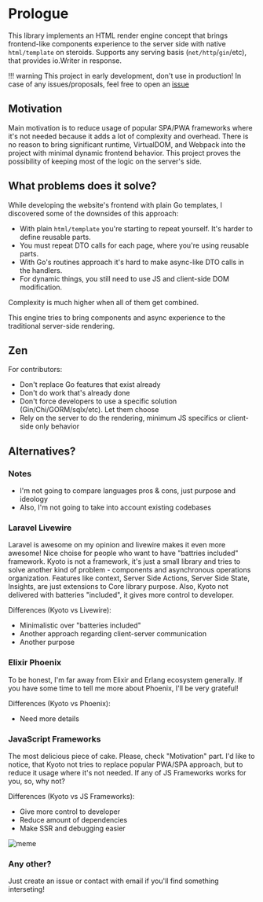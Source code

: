 
# Prologue

This library implements an HTML render engine concept that brings frontend-like components experience to the server side with native `html/template` on steroids. Supports any serving basis (`net/http`/`gin`/etc), that provides io.Writer in response.

!!! warning
    This project in early development, don't use in production! In case of any issues/proposals, feel free to open an [issue](https://github.com/yuriizinets/kyoto/issues/new)

## Motivation

Main motivation is to reduce usage of popular SPA/PWA frameworks where it's not needed because it adds a lot of complexity and overhead. There is no reason to bring significant runtime, VirtualDOM, and Webpack into the project with minimal dynamic frontend behavior. This project proves the possibility of keeping most of the logic on the server's side.

## What problems does it solve?

While developing the website's frontend with plain Go templates, I discovered some of the downsides of this approach:

- With plain `html/template` you're starting to repeat yourself. It's harder to define reusable parts.
- You must repeat DTO calls for each page, where you're using reusable parts.
- With Go's routines approach it's hard to make async-like DTO calls in the handlers.
- For dynamic things, you still need to use JS and client-side DOM modification.

Complexity is much higher when all of them get combined.

This engine tries to bring components and async experience to the traditional server-side rendering.

## Zen

For contributors:  

- Don't replace Go features that exist already
- Don't do work that's already done
- Don't force developers to use a specific solution (Gin/Chi/GORM/sqlx/etc). Let them choose
- Rely on the server to do the rendering, minimum JS specifics or client-side only behavior

## Alternatives?

### Notes

- I'm not going to compare languages pros & cons, just purpose and ideology
- Also, I'm not going to take into account existing codebases

### Laravel Livewire

Laravel is awesome on my opinion and livewire makes it even more awesome! Nice choise for people who want to have "battries included" framework. Kyoto is not a framework, it's just a small library and tries to solve another kind of problem - components and asynchronous operations organization. Features like context, Server Side Actions, Server Side State, Insights, are just extensions to Core library purpose. Also, Kyoto not delivered with batteries "included", it gives more control to developer.

Differences (Kyoto vs Livewire):

- Minimalistic over "batteries included"
- Another approach regarding client-server communication
- Another purpose

### Elixir Phoenix

To be honest, I'm far away from Elixir and Erlang ecosystem generally. If you have some time to tell me more about Phoenix, I'll be very grateful!  

Differences (Kyoto vs Phoenix):

- Need more details

### JavaScript Frameworks

The most delicious piece of cake. Please, check "Motivation" part. I'd like to notice, that Kyoto not tries to replace popular PWA/SPA approach, but to reduce it usage where it's not needed. If any of JS Frameworks works for you, so, why not?

Differences (Kyoto vs JS Frameworks):

- Give more control to developer
- Reduce amount of dependencies
- Make SSR and debugging easier

![meme](https://imgur.com/RN4YbvR.png)

### Any other?

Just create an issue or contact with email if you'll find something interseting!
